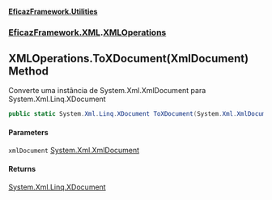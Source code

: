#### [EficazFramework.Utilities](EficazFrameworkUtilities.md 'EficazFramework Utilities')
### [EficazFramework.XML](EficazFrameworkUtilities.md#EficazFramework.XML 'EficazFramework.XML').[XMLOperations](XMLOperations.md 'EficazFramework.XML.XMLOperations')

## XMLOperations.ToXDocument(XmlDocument) Method

Converte uma instância de System.Xml.XmlDocument para System.Xml.Linq.XDocument

```csharp
public static System.Xml.Linq.XDocument ToXDocument(System.Xml.XmlDocument xmlDocument);
```
#### Parameters

<a name='EficazFramework.XML.XMLOperations.ToXDocument(System.Xml.XmlDocument).xmlDocument'></a>

`xmlDocument` [System.Xml.XmlDocument](https://docs.microsoft.com/en-us/dotnet/api/System.Xml.XmlDocument 'System.Xml.XmlDocument')

#### Returns
[System.Xml.Linq.XDocument](https://docs.microsoft.com/en-us/dotnet/api/System.Xml.Linq.XDocument 'System.Xml.Linq.XDocument')